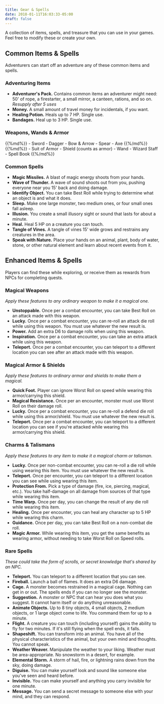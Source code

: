 ```yaml
---
title: Gear & Spells
date: 2018-01-11T16:03:33-05:00
draft: false
---
```


A collection of items, spells, and treasure that you can use in your games. Feel free to modify these or create your own.

<div data-toc="Table of Content"></div>



## Common Items & Spells

Adventurers can start off an adventure any of these common items and spells.

### Adventuring Items

- **Adventurer's Pack.** Contains common items an adventurer might need: 50' of rope, a firestarter, a small mirror, a canteen, rations, and so on. _Resupply after 5 uses_
- **Money.** A small amount of travel money for incidentals, if you want.
- **Healing Potion.** Heals up to 7 HP. Single use.
- **Bandages.** Heal up to 3 HP. Single use.

### Weapons, Wands & Armor

<div class="row">
<div class="grid-half">
{{%md%}}
- Sword
- Dagger
- Bow & Arrow
- Spear
- Axe
{{%/md%}}
</div>
<div class="grid-half">
{{%md%}}
- Suit of Armor
- Shield (counts as armor)
- Wand
- Wizard Staff
- Spell Book
{{%/md%}}
</div>
</div>

### Common Spells

- **Magic Missiles.** A blast of magic energy shoots from your hands.
- **Wave of Thunder.** A wave of sound shoots out from you, pushing everyone near you 15' back and doing damage.
- **Identify Object.** You can take Best Roll while trying to determine what an object is and what it does.
- **Sleep.** Make one large monster, two medium ones, or four small ones fall asleep.
- **Illusion.** You create a small illusory sight or sound that lasts for about a minute.
- **Heal.** Heal 5 HP on a creature you can touch.
- **Tangle of Vines.** A tangle of vines 15' wide grows and restrains any creatures in the area.
- **Speak with Nature.** Place your hands on an animal, plant, body of water, stone, or other natural element and learn about recent events from it.



## Enhanced Items & Spells

Players can find these while exploring, or receive them as rewards from NPCs for completing quests.

### Magical Weapons

_Apply these features to any ordinary weapon to make it a magical one._

- **Unstoppable.** Once per a combat encounter, you can take Best Roll on an attack made with this weapon.
- **Lucky.** Once per a combat encounter, you can re-roll an attack die roll while using this weapon. You must use whatever the new result is.
- **Power.** Add an extra D6 to damage rolls when using this weapon.
- **Inspiration.** Once per a combat encounter, you can take an extra attack while using this weapon.
- **Teleport.** Once per a combat encounter, you can teleport to a different location you can see after an attack made with this weapon.

### Magical Armor & Shields

_Apply these features to ordinary armor and shields to make them a magical._

- **Quick Foot.** Player can ignore Worst Roll on speed while wearing this armor/carrying this shield.
- **Magical Resistance.** Once per an encounter, monster must use Worst Roll on their damage roll.
- **Lucky.** Once per a combat encounter, you can re-roll a defend die roll while using this armor/shield. You must use whatever the new result is.
- **Teleport.** Once per a combat encounter, you can teleport to a different location you can see if you're attacked while wearing this armor/carrying this shield.

### Charms & Talismans

_Apply these features to any item to make it a magical charm or talisman._

- **Lucky.** Once per non-combat encounter, you can re-roll a die roll while using wearing this item. You must use whatever the new result is.
- **Teleport.** Once per encounter, you can teleport to a different location you can see while using wearing this item.
- **Protection From.** Pick a type of damage (fire, ice, piercing, magical, etc.). You take half-damage on all damage from sources of that type while wearing this item.
- **Time Warp.** Once per day, you can change the result of any die roll while wearing this item.
- **Healing.** Once per encounter, you can heal any character up to 5 HP while wearing this charm.
- **Guidance.** Once per day, you can take Best Roll on a non-combat die roll.
- **Magic Armor.** While wearing this item, you get the same benefits as wearing armor, without needing to take Worst Roll on Speed rolls.

### Rare Spells

_These could take the form of scrolls, or secret knowledge that's shared by an NPC._

- **Teleport.** You can teleport to a different location that you can see.
- **Fireball.** Launch a ball of flames. It does an extra D6 damage.
- **Cage.** A monster becomes restrained in a magical cage. Nothing can get in or out. The spells ends if you can no longer see the monster.
- **Suggestion.** A monster or NPC that can hear you does what you suggest. It cannot harm itself or do anything unreasonable.
- **Animate Objects.** Up to 8 tiny objects, 4 small objects, 2 medium objects, or 1 large object come to life. You command them for up to a minute.
- **Flight.** A creature you can touch (including yourself) gains the ability to fly for two minutes. If it's still flying when the spell ends, it falls.
- **Shapeshift.** You can transform into an animal. You have all of the physical characteristics of the animal, but your own mind and thoughts. You cannot speak.
- **Weather Weaver.** Manipulate the weather to your liking. Weather must be area-appropriate. No snowstorm in a desert, for example.
- **Elemental Storm.** A storm of hail, fire, or lightning rains down from the sky, doing damage.
- **Diguise.** You can make yourself look and sound like someone else you've seen and heard before.
- **Invisible.** You can make yourself and anything you carry invisible for one minute.
- **Message.** You can send a secret message to someone else with your mind, and they can respond.